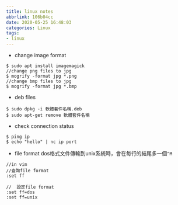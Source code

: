 ```yaml
---
title: linux notes
abbrlink: 106b04cc
date: 2020-05-25 16:48:03
categories: Linux
tags:
- linux
---
```

* change image format
```
$ sudo apt install imagemagick
//change png files to jpg
$ mogrify -format jpg *.png
//change bmp files to jpg
$ mogrify -format jpg *.bmp
```
* deb files
```
$ sudo dpkg -i 軟體套件名稱.deb
$ sudo apt-get remove 軟體套件名稱
```
* check connection status
```
$ ping ip
$ echo "hello" | nc ip port
```
* file format
dos格式文件傳輸到unix系統時，會在每行的結尾多一個`^M`
```
//in vim
//查詢file format
:set ff

//  設定file format
:set ff=dos
:set ff=unix
```